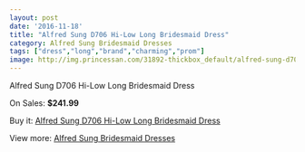 ```yaml
---
layout: post
date: '2016-11-18'
title: "Alfred Sung D706 Hi-Low Long Bridesmaid Dress"
category: Alfred Sung Bridesmaid Dresses
tags: ["dress","long","brand","charming","prom"]
image: http://img.princessan.com/31892-thickbox_default/alfred-sung-d706-hi-low-long-bridesmaid-dress.jpg
---
```

Alfred Sung D706 Hi-Low Long Bridesmaid Dress

On Sales: **$241.99**
<a href="https://www.princessan.com/en/14550-alfred-sung-d706-hi-low-long-bridesmaid-dress.html"><amp-img layout="responsive" width="600" height="600" src="//img.princessan.com/31892-thickbox_default/alfred-sung-d706-hi-low-long-bridesmaid-dress.jpg" alt="Alfred Sung D706 Hi-Low Long Bridesmaid Dress 0" /></a>
<a href="https://www.princessan.com/en/14550-alfred-sung-d706-hi-low-long-bridesmaid-dress.html"><amp-img layout="responsive" width="600" height="600" src="//img.princessan.com/31893-thickbox_default/alfred-sung-d706-hi-low-long-bridesmaid-dress.jpg" alt="Alfred Sung D706 Hi-Low Long Bridesmaid Dress 1" /></a>

Buy it: [Alfred Sung D706 Hi-Low Long Bridesmaid Dress](https://www.princessan.com/en/14550-alfred-sung-d706-hi-low-long-bridesmaid-dress.html "Alfred Sung D706 Hi-Low Long Bridesmaid Dress")

View more: [Alfred Sung Bridesmaid Dresses](https://www.princessan.com/en/107- "Alfred Sung Bridesmaid Dresses")